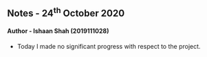 ## Notes - 24<sup>th</sup> October 2020

#### Author - Ishaan Shah (2019111028)

- Today I made no significant progress with respect to the project.

